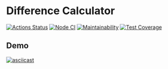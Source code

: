 # Difference Calculator

[![Actions Status](https://github.com/mirolev98/frontend-project-lvl2/workflows/hexlet-check/badge.svg)](https://github.com/mirolev98/frontend-project-lvl2/actions)
[![Node CI](https://github.com/mirolev98/frontend-project-lvl2/workflows/Node%20CI/badge.svg)](https://github.com/mirolev98/frontend-project-lvl2/actions/workflows/nodejs.yml)
[![Maintainability](https://api.codeclimate.com/v1/badges/61d885861231440580d7/maintainability)](https://codeclimate.com/github/mirolev98/frontend-project-lvl2/maintainability)
[![Test Coverage](https://api.codeclimate.com/v1/badges/61d885861231440580d7/test_coverage)](https://codeclimate.com/github/mirolev98/frontend-project-lvl2/test_coverage)

## Demo

[![asciicast](https://asciinema.org/a/T0b2c9rbCCBuuSZLoCJPefenV.svg)](https://asciinema.org/a/T0b2c9rbCCBuuSZLoCJPefenV)

